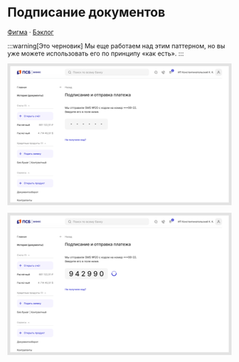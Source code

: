 # Подписание документов
[Фигма](https://www.figma.com/design/gdcl3Qu6QMrwHdtIr33IuU/%D0%9F%D0%BE%D0%B4%D0%BF%D0%B8%D1%81%D0%B0%D0%BD%D0%B8%D0%B5-%D0%B4%D0%BE%D0%BA%D1%83%D0%BC%D0%B5%D0%BD%D1%82%D0%BE%D0%B2?node-id=1277-17508&t=G5PRSgODy6nqvYlt-1) · [Бэклог](https://github.com/metz-hei/psb/labels/Подписание%20документов)

:::warning[Это черновик]
Мы еще работаем над этим паттерном, но вы уже можете использовать его по принципу «как есть».
:::


![Раздел переехал](./1.png)

![Раздел переехал](./2.png)